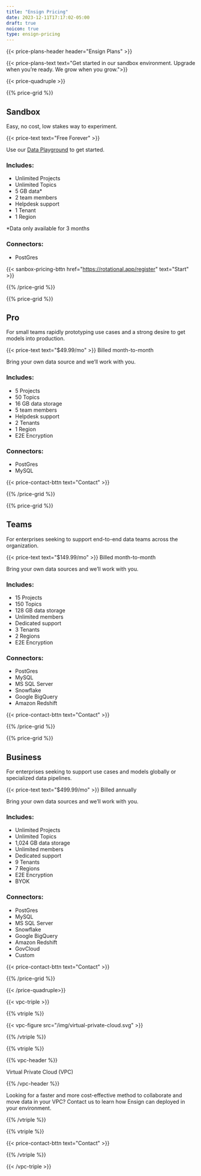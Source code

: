 ```yaml
---
title: "Ensign Pricing"
date: 2023-12-11T17:17:02-05:00
draft: true
noicon: true
type: ensign-pricing
---
```


{{< price-plans-header header="Ensign Plans" >}}

{{< price-plans-text text="Get started in our sandbox environment. Upgrade when you’re ready. We grow when you grow.">}}

<!-- Price Grid -->

{{< price-quadruple >}}

{{% price-grid %}}

## Sandbox

Easy, no cost, low stakes way to experiment.

{{< price-text text="Free Forever" >}}

Use our [Data Playground](/data-playground) to get started.

### Includes:
- Unlimited Projects
- Unlimited Topics
- 5 GB data*
- 2 team members
- Helpdesk support
- 1 Tenant
- 1 Region

*Data only available for 3 months

### Connectors:
- PostGres

<!-- Button -->
{{< sanbox-pricing-bttn href="https://rotational.app/register" text="Start" >}}

{{% /price-grid %}}

{{% price-grid %}}

## Pro

For small teams rapidly prototyping use cases and a strong desire to get models into production.

{{< price-text text="$49.99/mo" >}}
Billed month-to-month

Bring your own data source and we’ll work with you.

### Includes:
- 5 Projects
- 50 Topics
- 16 GB data storage
- 5 team members
- Helpdesk support
- 2 Tenants
- 1 Region
- E2E Encryption

### Connectors:
- PostGres
- MySQL

{{< price-contact-bttn text="Contact" >}}

{{% /price-grid %}}

{{% price-grid %}}

## Teams

For enterprises seeking to support end-to-end data teams across the organization.
 
{{< price-text text="$149.99/mo" >}}
Billed month-to-month

Bring your own data sources and we’ll work with you.

### Includes:
- 15 Projects
- 150 Topics
- 128 GB data storage
- Unlimited members
- Dedicated support
- 3 Tenants
- 2 Regions
- E2E Encryption

### Connectors:
- PostGres
- MySQL
- MS SQL Server
- Snowflake
- Google BigQuery
- Amazon Redshift

{{< price-contact-bttn text="Contact" >}}


{{% /price-grid %}}

{{% price-grid %}}

## Business

For enterprises seeking to support use cases and models globally or specialized data pipelines.

{{< price-text text="$499.99/mo" >}}
Billed annually

Bring your own data sources and we’ll work with you.

### Includes:
- Unlimited Projects
- Unlimited Topics
- 1,024 GB data storage
- Unlimited members
- Dedicated support
- 9 Tenants
- 7 Regions
- E2E Encryption
- BYOK

### Connectors:
- PostGres
- MySQL
- MS SQL Server
- Snowflake
- Google BigQuery
- Amazon Redshift
- GovCloud
- Custom

{{< price-contact-bttn text="Contact" >}}

{{% /price-grid %}}

{{< /price-quadruple>}}

<!-- Virtual Private Cloud -->

{{< vpc-triple >}}

{{% vtriple %}}

{{< vpc-figure src="/img/virtual-private-cloud.svg" >}}

{{% /vtriple %}}

{{% vtriple %}}

{{% vpc-header %}}

Virtual Private Cloud (VPC)

{{% /vpc-header %}}

Looking for a faster and more cost-effective method to collaborate and move data in your VPC? Contact us to learn how Ensign can deployed in your environment.   

{{% /vtriple %}}

{{% vtriple %}}

{{< price-contact-bttn text="Contact" >}}

{{% /vtriple %}}

{{< /vpc-triple >}}